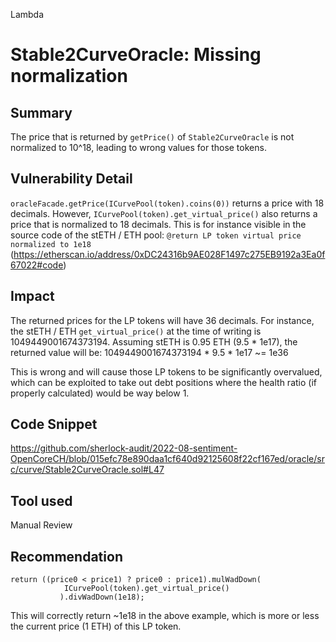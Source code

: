 Lambda
# Stable2CurveOracle: Missing normalization

## Summary
The price that is returned by `getPrice()` of `Stable2CurveOracle` is not normalized to 10^18, leading to wrong values for those tokens.

## Vulnerability Detail
`oracleFacade.getPrice(ICurvePool(token).coins(0))` returns a price with 18 decimals. However, `ICurvePool(token).get_virtual_price()` also returns a price that is normalized to 18 decimals. This is for instance visible in the source code of the stETH / ETH pool: `@return LP token virtual price normalized to 1e18` (https://etherscan.io/address/0xDC24316b9AE028F1497c275EB9192a3Ea0f67022#code)

## Impact
The returned prices for the LP tokens will have 36 decimals. For instance, the stETH / ETH `get_virtual_price()` at the time of writing is 1049449001674373194. Assuming stETH is 0.95 ETH (9.5 * 1e17), the returned value will be:
1049449001674373194 * 9.5 * 1e17 ~= 1e36

This is wrong and will cause those LP tokens to be significantly overvalued, which can be exploited to take out debt positions where the health ratio (if properly calculated) would be way below 1.

## Code Snippet
https://github.com/sherlock-audit/2022-08-sentiment-OpenCoreCH/blob/015efc78e890daa1cf640d92125608f22cf167ed/oracle/src/curve/Stable2CurveOracle.sol#L47

## Tool used

Manual Review

## Recommendation
```
return ((price0 < price1) ? price0 : price1).mulWadDown(
            ICurvePool(token).get_virtual_price()
           ).divWadDown(1e18);
```
This will correctly return ~1e18 in the above example, which is more or less the current price (1 ETH) of this LP token.
